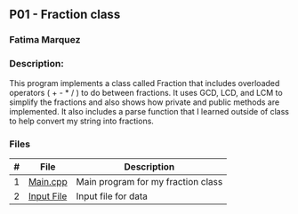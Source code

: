 ## P01 - Fraction class
### Fatima Marquez
### Description:

This program implements a class called Fraction that includes overloaded operators ( + - * / ) to do between fractions. It uses GCD, LCD, and LCM to simplify the fractions and also shows how private and public methods are implemented. It also includes a parse function that I learned outside of class to help convert my string into fractions.

### Files

|   #   | File            | Description                                        |
| :---: | --------------- | -------------------------------------------------- |
|   1   | [Main.cpp](main.cpp/)       | Main program for my fraction class     |
|   2   | [Input File](data.txt/)     | Input file for data                    |
